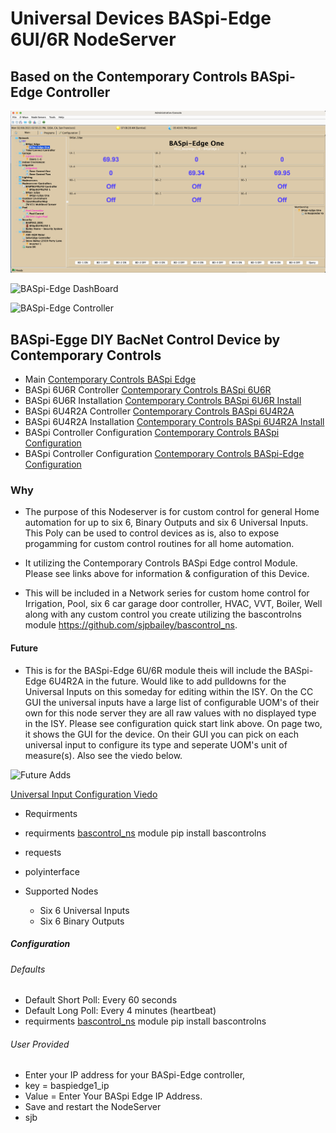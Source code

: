 # Universal Devices BASpi-Edge 6UI/6R NodeServer

## Based on the Contemporary Controls BASpi-Edge Controller

![ISY DashBoard](https://github.com/sjpbailey/udi-poly-baspi-edge-raw-master/blob/a2127e470d510f81c821631b3b0f3bedba8e2bdd/Images/edge_isy.png)

![BASpi-Edge DashBoard](https://github.com/sjpbailey/udi-poly-baspi-edge-master/blob/2abda35479e413148706de1e4f42e2e0e8893785/Images/BASpiEdgedashboards.jpg)

![BASpi-Edge Controller](https://github.com/sjpbailey/udi-poly-baspi-edge-master/blob/master/Images%2Fbasedge.jpg)

## BASpi-Egge DIY BacNet Control Device by Contemporary Controls

* Main
[Contemporary Controls BASpi Edge](https://www.ccontrols.com/basautomation/baspiedge.php)
* BASpi 6U6R Controller
[Contemporary Controls BASpi 6U6R](https://www.ccontrols.com/pdf/ds/BASPI-datasheet.pdf)
* BASpi 6U6R Installation
[Contemporary Controls BASpi 6U6R Install](https://www.ccontrols.com/pdf/BASpi-hardware-install-guide.pdf)
* BASpi 6U4R2A Controller
[Contemporary Controls BASpi 6U4R2A](https://www.ccontrols.com/pdf/ds/BASPI-AO2-datasheet.pdf)
* BASpi 6U4R2A Installation
[Contemporary Controls BASpi 6U4R2A Install](https://www.ccontrols.com/pdf/TD180600.pdf)
* BASpi Controller Configuration
[Contemporary Controls BASpi Configuration](https://www.ccontrols.com/pdf/is/BASPI-QSGuide.pdf)
* BASpi Controller Configuration
[Contemporary Controls BASpi-Edge Configuration](https://www.ccontrols.com/pdf/install/BASpi-Edge66_TD181400.pdf)

### Why

* The purpose of this Nodeserver is for custom control for general Home automation for up to six 6, Binary Outputs and six 6 Universal Inputs. This Poly can be used to control devices as is, also to expose progamming for custom control routines for all home automation.

* It utilizing the Contemporary Controls BASpi Edge control Module.
Please see links above for information & configuration of this Device.

* This will be included in a Network series for custom home control for Irrigation, Pool, six 6 car garage door controller, HVAC, VVT, Boiler, Well along with any custom control you create utilizing the bascontrolns module https://github.com/sjpbailey/bascontrol_ns.

#### Future

* This is for the BASpi-Edge 6U/6R module theis will include the BASpi-Edge 6U4R2A in the future.
Would like to add pulldowns for the Universal Inputs on this someday for editing within the ISY.
On the CC GUI the universal inputs have a large list of configurable UOM's of their own for this node server they are all raw values with no displayed type in the ISY.
Please see configuration quick start link above. On page two, it shows the GUI for the device. On their GUI you can pick on each universal input to configure its type and seperate UOM's unit of measure(s). Also see the viedo below.

![Future Adds](https://github.com/sjpbailey/udi-poly-baspi-edge-master/blob/63a4bd81e3fbe92ca35769a14ea383638b190d20/Images%2Fshot_3.png)

[Universal Input Configuration Viedo](https://www.youtube.com/watch?v=hTd1mR7npP4)

* Requirments
* requirments [bascontrol_ns](https://pypi.org/project/bascontrolns/) module pip install bascontrolns
* requests
* polyinterface

* Supported Nodes
  * Six 6 Universal Inputs
  * Six 6 Binary Outputs
  
##### Configuration

###### Defaults

* Default Short Poll:  Every 60 seconds
* Default Long Poll: Every 4 minutes (heartbeat)
* requirments [bascontrol_ns](https://pypi.org/project/bascontrolns/) module pip install bascontrolns

###### User Provided

* Enter your IP address for your BASpi-Edge controller,
* key = baspiedge1_ip
* Value = Enter Your BASpi Edge IP Address.
* Save and restart the NodeServer
* sjb
